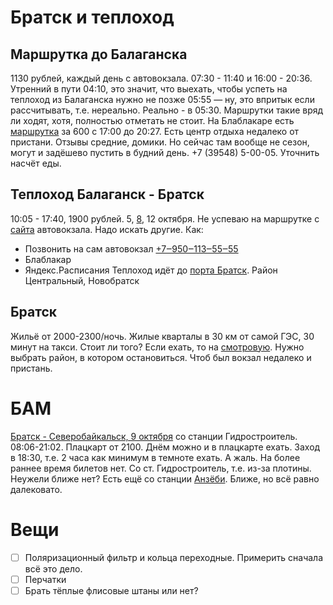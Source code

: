 # Братск и теплоход 
## Маршрутка до Балаганска
1130 рублей, каждый день с автовокзала. 07:30 - 11:40 и 16:00 - 20:36.
Утренний в пути 04:10, это значит, что выехать, чтобы успеть на теплоход из Балаганска нужно не позже 05:55 — ну, это впритык если рассчитывать, т.е. нереально. Реально - в 05:30. Маршрутки такие вряд ли ходят, хотя, полностью отметать не стоит.
На Блаблакаре есть [маршрутка](https://www.blablacar.ru/search?fn=%D0%98%D1%80%D0%BA%D1%83%D1%82%D1%81%D0%BA%2C%20%D0%A0%D0%BE%D1%81%D1%81%D0%B8%D1%8F&tn=%D0%91%D0%B0%D0%BB%D0%B0%D0%B3%D0%B0%D0%BD%D1%81%D0%BA%2C%20%D0%98%D1%80%D0%BA%D1%83%D1%82%D1%81%D0%BA%D0%B0%D1%8F%20%D0%BE%D0%B1%D0%BB%D0%B0%D1%81%D1%82%D1%8C%2C%20%D0%A0%D0%BE%D1%81%D1%81%D0%B8%D1%8F&db=2024-10-08&seats=1&search_origin=SEARCH&from_place_id=eyJpIjoiQ2hJSlpmYmlVOU02cUYwUlR1bllWaFROMWpFIiwicCI6MSwidiI6MSwidCI6WzRdfQ%3D%3D&to_place_id=eyJpIjoiQ2hJSkp6emVuQXg1QVYwUkQtZWlDNmtaaURzIiwicCI6MSwidiI6MSwidCI6WzRdfQ%3D%3D) за 600 с 17:00 до 20:27.
Есть центр отдыха недалеко от пристани. Отзывы средние, домики. Но сейчас там вообще не сезон, могут и задёшево пустить в будний день. +7 (39548) 5-00-05. Уточнить насчёт еды.
## Теплоход Балаганск - Братск
10:05 - 17:40, 1900 рублей. 5, [8](https://vsrp.ru/search/?ReturnTicketOff=0&RouteId=&trip_type=regular&SearchFrom=%D0%91%D0%B0%D0%BB%D0%B0%D0%B3%D0%B0%D0%BD%D1%81%D0%BA&SearchTo=%D0%91%D1%80%D0%B0%D1%82%D1%81%D0%BA&SearchDateFrom=2024-10-08&SearchDateReturn=2024-10-08), 12 октября.
Не успеваю на маршрутке с [сайта](https://avtovokzal-on-line.ru) автовокзала. Надо искать другие. Как:
- Позвонить на сам автовокзал [+7‒950‒113‒55‒55](tel:+79501135555) 
- Блаблакар
- Яндекс.Расписания
Теплоход идёт до [порта Братск](https://maps.app.goo.gl/vCarvMF9fmWLNQYf9). Район Центральный, Новобратск
## Братск
Жильё от 2000-2300/ночь. Жилые кварталы в 30 км от самой ГЭС, 30 минут на такси. Стоит ли того? Если ехать, то на [смотровую](https://maps.app.goo.gl/oGGZba9SWM22wamu5).
Нужно выбрать район, в котором остановиться. Чтоб был вокзал недалеко и пристань.
# БАМ
[Братск - Северобайкальск, 9 октября](https://ticket.rzd.ru/searchresults/v/1/5a13bcc9340c745ca1e86eeb/5a13baa2340c745ca1e7f115/2024-10-09) со станции Гидростроитель. 08:06-21:02. Плацкарт от 2100. Днём можно и в плацкарте ехать. Заход в 18:30, т.е. 2 часа как минимум в темноте ехать. А жаль. На  более раннее время билетов нет. Со ст. Гидростроитель, т.е. из-за плотины. Неужели ближе нет? Есть ещё со станции [Анзёби](https://www.google.ru/maps/place/%D1%81%D1%82%D0%B0%D0%BD%D1%86%D0%B8%D1%8F+%D0%90%D0%BD%D0%B7%D1%91%D0%B1%D0%B8/@56.1363086,101.4276358,15568m/data=!3m1!1e3!4m6!3m5!1s0x5ce3458553a99539:0x855a9c82f4491a32!8m2!3d56.1522546!4d101.4760825!16s%2Fg%2F1tgw4s16?entry=ttu&g_ep=EgoyMDI0MTAwMS4wIKXMDSoASAFQAw%3D%3D). Ближе, но всё равно далековато.

# Вещи
- [ ] Поляризационный фильтр и кольца переходные. Примерить сначала всё это дело.
- [ ] Перчатки
- [ ] Брать тёплые флисовые штаны или нет?